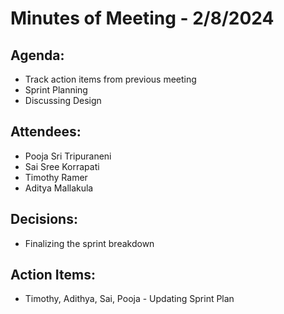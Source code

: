 # Minutes of Meeting - 2/8/2024

## Agenda:
- Track action items from previous meeting
- Sprint Planning
- Discussing Design

## Attendees:
- Pooja Sri Tripuraneni
- Sai Sree Korrapati
- Timothy Ramer
- Aditya Mallakula

## Decisions:
- Finalizing the sprint breakdown

## Action Items:
- Timothy, Adithya, Sai, Pooja - Updating Sprint Plan


